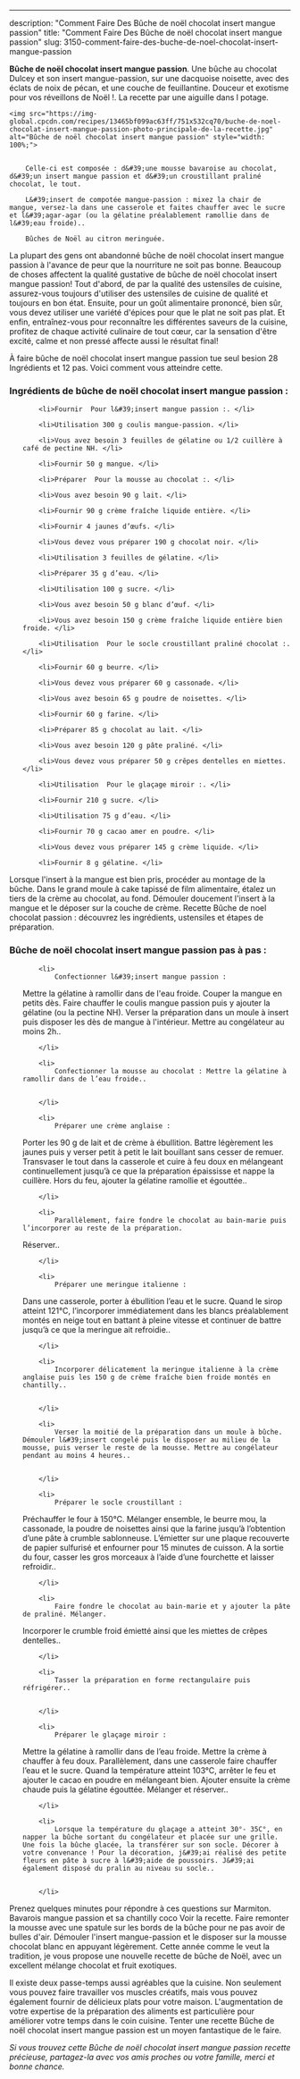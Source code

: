 ---
description: "Comment Faire Des Bûche de noël chocolat insert mangue passion"
title: "Comment Faire Des Bûche de noël chocolat insert mangue passion"
slug: 3150-comment-faire-des-buche-de-noel-chocolat-insert-mangue-passion

<p>
	<strong>Bûche de noël chocolat insert mangue passion</strong>. 
	Une bûche au chocolat Dulcey et son insert mangue-passion, sur une dacquoise noisette, avec des éclats de noix de pécan, et une couche de feuillantine. Douceur et exotisme pour vos réveillons de Noël !. La recette par une aiguille dans l potage.
</p>
<p>
	
	<img src="https://img-global.cpcdn.com/recipes/13465bf099ac63ff/751x532cq70/buche-de-noel-chocolat-insert-mangue-passion-photo-principale-de-la-recette.jpg" alt="Bûche de noël chocolat insert mangue passion" style="width: 100%;">
	
	
		Celle-ci est composée : d&#39;une mousse bavaroise au chocolat, d&#39;un insert mangue passion et d&#39;un croustillant praliné chocolat, le tout.
	
		L&#39;insert de compotée mangue-passion : mixez la chair de mangue, versez-la dans une casserole et faites chauffer avec le sucre et l&#39;agar-agar (ou la gélatine préalablement ramollie dans de l&#39;eau froide)..
	
		Bûches de Noël au citron meringuée.
	
</p>

La plupart des gens ont abandonné bûche de noël chocolat insert mangue passion à l'avance de peur que la nourriture ne soit pas bonne. Beaucoup de choses affectent la qualité gustative de bûche de noël chocolat insert mangue passion! Tout d'abord, de par la qualité des ustensiles de cuisine, assurez-vous toujours d'utiliser des ustensiles de cuisine de qualité et toujours en bon état. Ensuite, pour un goût alimentaire prononcé, bien sûr, vous devez utiliser une variété d'épices pour que le plat ne soit pas plat. Et enfin, entraînez-vous pour reconnaître les différentes saveurs de la cuisine, profitez de chaque activité culinaire de tout cœur, car la sensation d'être excité, calme et non pressé affecte aussi le résultat final!

<!--inarticleads1-->

À faire bûche de noël chocolat insert mangue passion tue seul besion 28 Ingrédients et 12 pas. Voici comment vous atteindre cette.

<h3>Ingrédients de bûche de noël chocolat insert mangue passion :</h3>

<ol>
	
		<li>Fournir  Pour l&#39;insert mangue passion :. </li>
	
		<li>Utilisation 300 g coulis mangue-passion. </li>
	
		<li>Vous avez besoin 3 feuilles de gélatine ou 1/2 cuillère à café de pectine NH. </li>
	
		<li>Fournir 50 g mangue. </li>
	
		<li>Préparer  Pour la mousse au chocolat :. </li>
	
		<li>Vous avez besoin 90 g lait. </li>
	
		<li>Fournir 90 g crème fraîche liquide entière. </li>
	
		<li>Fournir 4 jaunes d’œufs. </li>
	
		<li>Vous devez vous préparer 190 g chocolat noir. </li>
	
		<li>Utilisation 3 feuilles de gélatine. </li>
	
		<li>Préparer 35 g d’eau. </li>
	
		<li>Utilisation 100 g sucre. </li>
	
		<li>Vous avez besoin 50 g blanc d’œuf. </li>
	
		<li>Vous avez besoin 150 g crème fraîche liquide entière bien froide. </li>
	
		<li>Utilisation  Pour le socle croustillant praliné chocolat :. </li>
	
		<li>Fournir 60 g beurre. </li>
	
		<li>Vous devez vous préparer 60 g cassonade. </li>
	
		<li>Vous avez besoin 65 g poudre de noisettes. </li>
	
		<li>Fournir 60 g farine. </li>
	
		<li>Préparer 85 g chocolat au lait. </li>
	
		<li>Vous avez besoin 120 g pâte praliné. </li>
	
		<li>Vous devez vous préparer 50 g crêpes dentelles en miettes. </li>
	
		<li>Utilisation  Pour le glaçage miroir :. </li>
	
		<li>Fournir 210 g sucre. </li>
	
		<li>Utilisation 75 g d’eau. </li>
	
		<li>Fournir 70 g cacao amer en poudre. </li>
	
		<li>Vous devez vous préparer 145 g crème liquide. </li>
	
		<li>Fournir 8 g gélatine. </li>
	
</ol>

Lorsque l&#39;insert à la mangue est bien pris, procéder au montage de la bûche. Dans le grand moule à cake tapissé de film alimentaire, étalez un tiers de la crème au chocolat, au fond. Démouler doucement l&#39;insert à la mangue et le déposer sur la couche de crème. Recette Bûche de noel chocolat passion : découvrez les ingrédients, ustensiles et étapes de préparation. 

<!--inarticleads2-->

<h3>Bûche de noël chocolat insert mangue passion pas à pas :</h3>

<ol>
	
		<li>
			Confectionner l&#39;insert mangue passion : 
Mettre la gélatine à ramollir dans de l&#39;eau froide. Couper la mangue en petits dès. Faire chauffer le coulis mangue passion puis y ajouter la gélatine (ou la pectine NH). Verser la préparation dans un moule à insert puis disposer les dès de mangue à l&#39;intérieur. Mettre au congélateur au moins 2h..
			
			
		</li>
	
		<li>
			Confectionner la mousse au chocolat : Mettre la gélatine à ramollir dans de l’eau froide..
			
			
		</li>
	
		<li>
			Préparer une crème anglaise :
Porter les 90 g de lait et de crème à ébullition.
Battre légèrement les jaunes puis y verser petit à petit le lait bouillant sans cesser de remuer.
Transvaser le tout dans la casserole et cuire à feu doux en mélangeant continuellement jusqu’à ce que la préparation épaississe et nappe la cuillère.
Hors du feu, ajouter la gélatine ramollie et égouttée..
			
			
		</li>
	
		<li>
			Parallèlement, faire fondre le chocolat au bain-marie puis l’incorporer au reste de la préparation.
Réserver..
			
			
		</li>
	
		<li>
			Préparer une meringue italienne :
Dans une casserole, porter à ébullition l’eau et le sucre. Quand le sirop atteint 121°C, l’incorporer immédiatement dans les blancs préalablement montés en neige tout en battant à pleine vitesse et continuer de battre jusqu’à ce que la meringue ait refroidie..
			
			
		</li>
	
		<li>
			Incorporer délicatement la meringue italienne à la crème anglaise puis les 150 g de crème fraîche bien froide montés en chantilly..
			
			
		</li>
	
		<li>
			Verser la moitié de la préparation dans un moule à bûche. Démouler l&#39;insert congelé puis le disposer au milieu de la mousse, puis verser le reste de la mousse. Mettre au congélateur pendant au moins 4 heures..
			
			
		</li>
	
		<li>
			Préparer le socle croustillant : 
Préchauffer le four à 150°C.
Mélanger ensemble, le beurre mou, la cassonade, la poudre de noisettes ainsi que la farine jusqu’à l’obtention d’une pâte à crumble sablonneuse.
L’émietter sur une plaque recouverte de papier sulfurisé et enfourner pour 15 minutes de cuisson. A la sortie du four, casser les gros morceaux à l’aide d’une fourchette et laisser refroidir..
			
			
		</li>
	
		<li>
			Faire fondre le chocolat au bain-marie et y ajouter la pâte de praliné. Mélanger.
Incorporer le crumble froid émietté ainsi que les miettes de crêpes dentelles..
			
			
		</li>
	
		<li>
			Tasser la préparation en forme rectangulaire puis réfrigérer..
			
			
		</li>
	
		<li>
			Préparer le glaçage miroir : 
Mettre la gélatine à ramollir dans de l’eau froide.
Mettre la crème à chauffer à feu doux.
Parallèlement, dans une casserole faire chauffer l’eau et le sucre. Quand la température atteint 103°C, arrêter le feu et ajouter le cacao en poudre en mélangeant bien.
Ajouter ensuite la crème chaude puis la gélatine égouttée. Mélanger et réserver..
			
			
		</li>
	
		<li>
			Lorsque la température du glaçage a atteint 30°- 35C°, en napper la bûche sortant du congélateur et placée sur une grille. Une fois la bûche glacée, la transférer sur son socle. Décorer à votre convenance ! Pour la décoration, j&#39;ai réalisé des petite fleurs en pâte à sucre à l&#39;aide de poussoirs. J&#39;ai également disposé du pralin au niveau su socle..
			
			
		</li>
	
</ol>

Prenez quelques minutes pour répondre à ces questions sur Marmiton. Bavarois mangue passion et sa chantilly coco Voir la recette. Faire remonter la mousse avec une spatule sur les bords de la bûche pour ne pas avoir de bulles d&#39;air. Démouler l&#39;insert mangue-passion et le disposer sur la mousse chocolat blanc en appuyant légèrement. Cette année comme le veut la tradition, je vous propose une nouvelle recette de bûche de Noël, avec un excellent mélange chocolat et fruit exotiques. 

<!--inarticleads1-->

<p>
Il existe deux passe-temps aussi agréables que la cuisine. Non seulement vous pouvez faire travailler vos muscles créatifs, mais vous pouvez également fournir de délicieux plats pour votre maison. L'augmentation de votre expertise de la préparation des aliments est particulière pour améliorer votre temps dans le coin cuisine. Tenter une recette Bûche de noël chocolat insert mangue passion est un moyen fantastique de le faire.
</p>

<p>
<i>Si vous trouvez cette Bûche de noël chocolat insert mangue passion recette précieuse, partagez-la avec vos amis proches ou votre famille, merci et bonne chance.</i>
</p>
